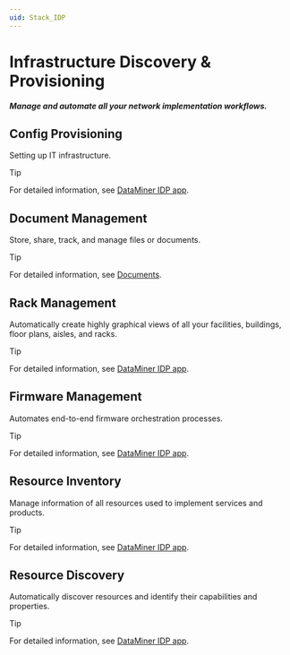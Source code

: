 ```yaml
---
uid: Stack_IDP
---
```


# Infrastructure Discovery & Provisioning

***Manage and automate all your network implementation workflows.***

## Config Provisioning

Setting up IT infrastructure.

> [!TIP]
> For detailed information, see [DataMiner IDP app](xref:SolIDP).

## Document Management

Store, share, track, and manage files or documents.

> [!TIP]
> For detailed information, see [Documents](xref:About_the_Documents_module).

## Rack Management

Automatically create highly graphical views of all your facilities, buildings, floor plans, aisles, and racks.

> [!TIP]
> For detailed information, see [DataMiner IDP app](xref:SolIDP).

## Firmware Management

Automates end-to-end firmware orchestration processes.

> [!TIP]
> For detailed information, see [DataMiner IDP app](xref:SolIDP).

## Resource Inventory

Manage information of all resources used to implement services and products.

> [!TIP]
> For detailed information, see [DataMiner IDP app](xref:SolIDP).

## Resource Discovery

Automatically discover resources and identify their capabilities and properties.

> [!TIP]
> For detailed information, see [DataMiner IDP app](xref:SolIDP).
